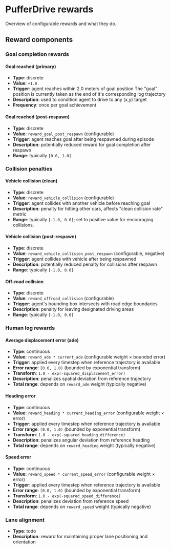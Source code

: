 # PufferDrive rewards

Overview of configurable rewards and what they do.

## Reward components

### Goal completion rewards

#### **Goal reached (primary)**
- **Type**: discrete
- **Value**: `+1.0`
- **Trigger**: agent reaches within 2.0 meters of goal position The "goal" position is currently taken as the end of it's corresponding log trajectory
- **Description**: used to condition agent to drive to any (x,y)  target
- **Frequency**: once per goal achievement

#### **Goal reached (post-respawn)**
- **Type**: discrete
- **Value**: `reward_goal_post_respawn` (configurable)
- **Trigger**: agent reaches goal after being respawned during episode
- **Description**: potentially reduced reward for goal completion after respawn
- **Range**: typically `[0.0, 1.0]`

### Collision penalties

#### **Vehicle collision (clean)**
- **Type**: discrete
- **Value**: `reward_vehicle_collision` (configurable)
- **Trigger**: agent collides with another vehicle before reaching goal
- **Description**: penalty for hitting other cars, affects "clean collision rate" metric
- **Range**: typically `[-1.0, 0.0]`; set to positive value for encouraging collisions.

#### **Vehicle collision (post-respawn)**
- **Type**: discrete
- **Value**: `reward_vehicle_collision_post_respawn` (configurable, negative)
- **Trigger**: agent collides with vehicle after being respawned
- **Description**: potentially reduced penalty for collisions after respawn
- **Range**: typically `[-1.0, 0.0]`

#### **Off-road collision**
- **Type**: discrete
- **Value**: `reward_offroad_collision` (configurable)
- **Trigger**: agent's bounding box intersects with road edge boundaries
- **Description**: penalty for leaving designated driving areas
- **Range**: typically `[-1.0, 0.0]`

### Human log rewards

#### **Average displacement error (ade)**
- **Type**: continuous
- **Value**: `reward_ade * current_ade` (configurable weight × bounded error)
- **Trigger**: applied every timestep when reference trajectory is available
- **Error range**: `[0.0, 1.0)` (bounded by exponential transform)
- **Transform**: `1.0 - exp(-squared_displacement_error)`
- **Description**: penalizes spatial deviation from reference trajectory
- **Total range**: depends on `reward_ade` weight (typically negative)

#### **Heading error**
- **Type**: continuous
- **Value**: `reward_heading * current_heading_error` (configurable weight × error)
- **Trigger**: applied every timestep when reference trajectory is available
- **Error range**: `[0.0, 1.0)` (bounded by exponential transform)
- **Transform**: `1.0 - exp(-squared_heading_difference)`
- **Description**: penalizes angular deviation from reference heading
- **Total range**: depends on `reward_heading` weight (typically negative)

#### **Speed error**
- **Type**: continuous
- **Value**: `reward_speed * current_speed_error` (configurable weight × error)
- **Trigger**: applied every timestep when reference trajectory is available
- **Error range**: `[0.0, 1.0)` (bounded by exponential transform)
- **Transform**: `1.0 - exp(-squared_speed_difference)`
- **Description**: penalizes deviation from reference speed
- **Total range**: depends on `reward_speed` weight (typically negative)

### Lane alignment
- **Type**: todo
- **Description**: reward for maintaining proper lane positioning and orientation

